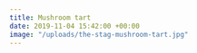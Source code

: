 ```yaml
---
title: Mushroom tart
date: 2019-11-04 15:42:00 +00:00
image: "/uploads/the-stag-mushroom-tart.jpg"
---
```


